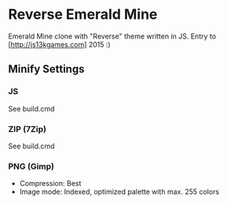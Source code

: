 # Reverse Emerald Mine
Emerald Mine clone with "Reverse" theme written in JS.
Entry to [http://js13kgames.com] 2015 :)


## Minify Settings

### JS
See build.cmd

### ZIP (7Zip)
See build.cmd

### PNG (Gimp)

 - Compression: Best
 - Image mode: Indexed, optimized palette with max. 255 colors 